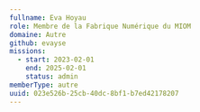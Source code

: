 ```yaml
---
fullname: Eva Hoyau
role: Membre de la Fabrique Numérique du MIOM
domaine: Autre
github: evayse
missions:
  - start: 2023-02-01
    end: 2025-02-01
    status: admin
memberType: autre
uuid: 023e526b-25cb-40dc-8bf1-b7ed42178207
---
```

